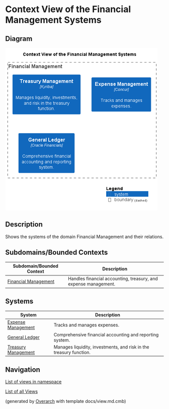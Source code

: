 # Context View of the Financial Management Systems

## Diagram
![Context View of the Financial Management Systems](../../mybank/financial-management/context-view.png)

## Description
Shows the systems of the domain Financial Management and their relations.

## Subdomains/Bounded Contexts
| Subdomain/Bounded Context | Description |
|---|---|
| [Financial Management](../../mybank/financial-management/context-boundary.md)| Handles financial accounting, treasury, and expense management. |

## Systems
| System | Description |
|---|---|
| [Expense Management](../../mybank/financial-management/expense-management-system.md)| Tracks and manages expenses. |
| [General Ledger](../../mybank/financial-management/general-ledger-system.md)| Comprehensive financial accounting and reporting system. |
| [Treasury Management](../../mybank/financial-management/treasury-management-system.md)| Manages liquidity, investments, and risk in the treasury function. |

## Navigation
[List of views in namespace](./views-in-namespace.md)

[List of all Views](../../views.md)


(generated by [Overarch](https://github.com/soulspace-org/overarch) with template docs/view.md.cmb)

